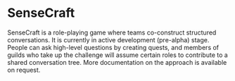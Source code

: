 # SenseCraft

SenseCraft is a role-playing game where teams co-construct structured conversations.
It is currently in active development (pre-alpha) stage.
People can ask high-level questions by creating quests, and members of guilds who take up the challenge will assume certain roles to contribute to a shared conversation tree.
More documentation on the approach is available on request.
